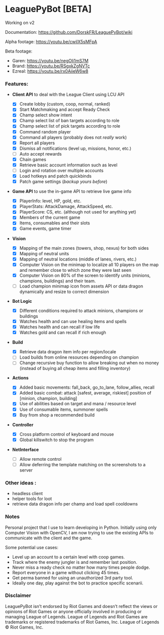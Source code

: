# LeaguePyBot [BETA]

Working on v2

Documentation: https://github.com/DorskFR/LeaguePyBot/wiki

Alpha footage: https://youtu.be/cwilX5sMFpA

Beta footage:

- Garen: https://youtu.be/negOli1mS7M
- Brand: https://youtu.be/RSgxkZgNVTc
- Ezreal: https://youtu.be/rx0AiieW6w8

### Features:

- **Client API** to deal with the League Client using LCU API

  - [x] Create lobby (custom, coop, normal, ranked)
  - [x] Start Matchmaking and accept Ready Check
  - [x] Champ select show intent
  - [x] Champ select list of ban targets according to role
  - [x] Champ select list of pick targets according to role
  - [x] Command random player
  - [x] Command all players (probably does not _really_ work)
  - [x] Report all players
  - [x] Dismiss all notifications (level up, missions, honor, etc.)
  - [ ] Auto accept rewards
  - [x] Chain games
  - [x] Retrieve basic account information such as level
  - [ ] Login and rotation over multiple accounts
  - [x] Load hotkeys and patch quickbinds
  - [x] Patch game settings (_backup yours before_)

- **Game API** to use the in-game API to retrieve live game info

  - [x] PlayerInfo: level, HP, gold, etc.
  - [x] PlayerStats: AttackDamage, AttackSpeed, etc.
  - [x] PlayerScore: CS, etc. (although not used for anything yet)
  - [x] Members of the current game
  - [x] Items, consumables and their slots
  - [x] Game events, game timer

- **Vision**

  - [x] Mapping of the main zones (towers, shop, nexus) for both sides
  - [x] Mapping of neutral units
  - [x] Mapping of neutral locations (middle of lanes, rivers, etc.)
  - [x] Computer Vision on the minimap to localize all 10 players on the map and remember close to which zone they were last seen
  - [x] Computer Vision on 80% of the screen to identify units (minions, champions, buildings) and their team.
  - [ ] Load champion minimap icon from assets API or data dragon dynamically and resize to correct dimension

- **Bot Logic**

  - [x] Different conditions required to attack minions, champions or buildings
  - [x] Watches health and can use healing items and spells
  - [x] Watches health and can recall if low life
  - [x] Watches gold and can recall if rich enough

- **Build**

  - [x] Retrieve data dragon item info per region/locale
  - [ ] Load builds from online resources depending on champion
  - [ ] Change recursive buy function to allow breaking out when no money (instead of buying all cheap items and filling inventory)

- **Actions**

  - [x] Added basic movements: fall_back, go_to_lane, follow_allies, recall
  - [x] Added basic combat: attack [safest, average, riskiest] position of [minion, champion, building]
  - [x] Use of abilities based on target and mana / resource level
  - [x] Use of consumable items, summoner spells
  - [x] Buy from shop a recommended build

- **Controller**

  - [x] Cross platform control of keyboard and mouse
  - [x] Global killswitch to stop the program

- **NetInterface**
  - [ ] Allow remote control
  - [ ] Allow deferring the template matching on the screenshots to a server

### Other ideas :

- headless client
- helper tools for loot
- retrieve data dragon info per champ and load spell cooldowns

### Notes

Personal project that I use to learn developing in Python.
Initially using only Computer Vision with OpenCV, I am now trying to use the existing APIs to communicate with the client and the game.

Some potential use cases:

- Level up an account to a certain level with coop games.
- Track where the enemy jungler is and remember last position.
- Never miss a ready check no matter how many times people dodge.
- Report everyone in a game without clicking 45 times.
- Get perma banned for using an unauthorized 3rd party tool.
- Ideally one day, play against the bot to practice specific scenarii.

### Disclaimer

LeaguePyBot isn’t endorsed by Riot Games and doesn’t reflect the views or opinions of Riot Games or anyone officially involved in producing or managing League of Legends. League of Legends and Riot Games are trademarks or registered trademarks of Riot Games, Inc. League of Legends © Riot Games, Inc.
